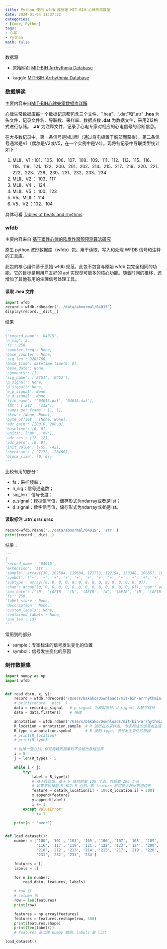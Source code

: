 ```yaml
---
title: Python 使用 wfdb 库处理 MIT-BIH 心律失常数据
date: 2024-01-04 11:37:22
categories:
- [Code, Python]
tags:
- 心率
- Python
math: false
---
```


数据源

- 原始网页 [MIT-BIH Arrhythmia Database](https://www.physionet.org/content/mitdb/1.0.0/#files-panel)

- kaggle [MIT-BIH Arrhythmia Database](https://www.kaggle.com/datasets/mondejar/mitbih-database/data?select=101.csv)

### 数据解读

主要内容来自[MIT-BIH心律失常数据库详解](https://blog.csdn.net/Mrm_cong/article/details/104668271)

心律失常数据库每一个数据记录都包含三个文件，“.hea”、“.dat”和“.atr”
**.hea** 为头文件，记录文件名、导联数、采样率、数据点数
**.dat** 为数据文件，采用212格式进行存储。
**.atr** 为注释文件，记录了心电专家对相应的心电信号的诊断信息。

在大多数记录中，第一条信号是MLII型（通过将电极置于胸部而获得），第二条信号通常是V1（偶尔是V2或V5，在一个实例中是V4）。现将各记录中导联类型统计如下：

1. MLII、V1 : 101、105、106、107、108、109、111、112、113、115、116、118、119、121、122、200、201、202、214、215、217、219、220、221、222、223、228、230、231、232、233、234
2. MLII、V2 ： 103、117
3. MLII、V4 ： 124
4. MLII、V5 ： 100、123
5. V5、MLII ： 114
6. V5、V2 ：102、104

具体可看 [Tables of beats and rhythms](https://www.physionet.org/physiobank/database/html/mitdbdir/tables.htm)

### wfdb

主要内容来自 [基于窦性心律的阵发性房颤预测算法研究](https://blog.csdn.net/m0_55245520/article/details/130115513)

原生 python 波形数据库（wfdb）包。用于读取、写入和处理 WFDB 信号和注释的工具库。

此包的核心组件基于原始 wfdb 规范。此包不包含与原始 wfdb 包完全相同的功能。它的目标是用用户友好的 api 实现尽可能多的核心功能。随着时间的推移，还增加了其他有用的生理信号处理工具。

#### 读取 .hea 文件

```python
import wfdb
record = wfdb.rdheader('../data/abnormal/04015')
display(record.__dict__)
```

结果

```python
'''
{'record_name': '04015', 
'n_sig': 2, 
'fs': 250,
'counter_freq': None, 
'base_counter': None, 
'sig_len': 9205760, 
'base_time': datetime.time(9, 0), 
'base_date': None, 
'comments': [], 
'sig_name': ['ECG1', 'ECG2'], 
'p_signal': None, 
'd_signal': None, 
'e_p_signal': None, 
'e_d_signal': None, 
'file_name': ['04015.dat', '04015.dat'], 
'fmt': ['212', '212'], 
'samps_per_frame': [1, 1], 
'skew': [None, None], 
'byte_offset': [None, None], 
'adc_gain': [200.0, 200.0], 
'baseline': [0, 0], 
'units': ['mV', 'mV'], 
'adc_res': [12, 12], 
'adc_zero': [0, 0], 
'init_value': [-55, -42], 
'checksum': [-27172, -28460], 
'block_size': [0, 0]}
'''
```

比较有用的部分：

- fs：采样频率；
- n_sig：信号通道数；
- sig_len：信号长度；
- p_signal：模拟信号值，储存形式为ndarray或者是list；
- d_signal：数字信号值，储存形式为ndarray或者是list。

#### 读取标注 .atr/.qrs/.qrsc

```python
record=wfdb.rdann('../data/abnormal/04015', 'atr' ) 
print(record.__dict__)
```

结果：

```python
'''
{
'record_name': '04015', 
'extension': 'atr', 
'sample': array([30, 102584, 119604, 121773, 122194, 133348, 166857, 1096245, 1098054, 1135296, 1139595, 1422436, 1423548, 1459277, 1460416], dtype=int64), 
'symbol': ['+', '+', '+', '+', '+', '+', '+', '+', '+', '+', '+', '+', '+', '+', '+'], 
'subtype': array([0, 0, 0, 0, 0, 0, 0, 0, 0, 0, 0, 0, 0, 0, 0]), 
'chan': array([0, 0, 0, 0, 0, 0, 0, 0, 0, 0, 0, 0, 0, 0, 0]), 'num': array([0, 0, 0, 0, 0, 0, 0, 0, 0, 0, 0, 0, 0, 0, 0]), 
'aux_note': ['(N', '(AFIB', '(N', '(AFIB', '(N', '(AFIB', '(N', '(AFIB', '(N', '(AFIB', '(N', '(AFIB', '(N', '(AFIB', '(N'], 
'fs': 250, 
'label_store': None, 
'description': None, 
'custom_labels': None,
'contained_labels': None, 
'ann_len': 15}
'''
```

常用到的部分:

- sample：专家标注的信号发生变化的位置
- symbol：信号发生变化的原因

### 制作数据集

```python
import numpy as np
import wfdb


def read_db(n, x, y):
    record = wfdb.rdrecord('/Users/bakako/Downloads/mit-bih-arrhythmia-database-1.0.0/' + n, channel_names=['MLII'])
    # print(record.__dict__)
    data = record.p_signal   # p_signal 为模拟信号，d_signal 为数字信号
    data = data.flatten()    # 降维

    annotation = wfdb.rdann('/Users/bakako/Downloads/mit-bih-arrhythmia-database-1.0.0/' + n, extension='atr')
    R_location = annotation.sample  # R 波所在的采样点, 专家标注的信号发生变化的位置
    R_type = annotation.symbol      # R 波的 type, 信号发生变化的原因
    # print(R_location)
    # print(R_type)

    # 抛掉一些心拍，保证构建数据集时不会超出数组边界
    i = 5
    j = len(R_type) - 5

    while i < j:
        try:
            label = R_type[i]
            # 基于经验值，基于 R 峰向前取 100 个点，向后取 200 个点
            # 如果不抛掉前 5 和后 5 心拍，取 feature 时可能会超出数组边界
            feature = data[R_location[i] - 100:R_location[i] + 200]
            x.append(feature)
            y.append(label)
            i += 1
        except ValueError:
            i += 1

    print(n + 'over')


def load_dataset():
    number = ['100', '101', '103', '105', '106', '107', '108', '109', '111', '112', '113', '114', '115',
              '116', '117', '119', '121', '122', '123', '124', '200', '201', '202', '203', '205', '208',
              '210', '212', '213', '214', '215', '217', '219', '220', '221', '222', '223', '228', '230',
              '231', '232', '233', '234']

    features = []
    labels = []

    for n in number:
        read_db(n, features, labels)

    # row 行
    # column 列
    row = len(features)
    print(row)

    features = np.array(features)
    features = features.reshape(row, 300)
    print(features.shape)
    print(len(labels))
    # features 是二维 numpy 数组，labels 是 list

load_dataset()
```

